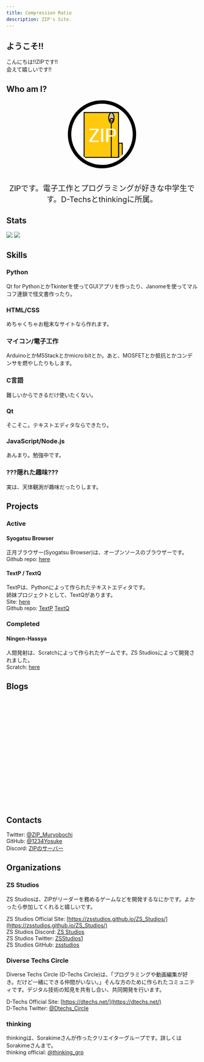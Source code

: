 ```yaml
---
title: Compression Ratio
description: ZIP's Site.
---
```

## ようこそ!!

こんにちは!!ZIPです!!  
会えて嬉しいです!!  

## Who am I?
<img src="images/ZIP.png" style="border-radius:50%; width:30%; height:30%; padding:5px; border: 9px solid black; display: block; margin: auto;"><br>
<p style="text-align:center; font-size:20px;">ZIPです。電子工作とプログラミングが好きな中学生です。D-Techsとthinkingに所属。</p>

## Stats
![](https://github-readme-stats.vercel.app/api?username=1234Yosuke&count_private=true&show_icons=true)
![](https://github-readme-stats.vercel.app/api/top-langs/?username=1234Yosuke&layout=compact)

## Skills
### Python
Qt for PythonとかTkinterを使ってGUIアプリを作ったり、Janomeを使ってマルコフ連鎖で怪文書作ったり。  

### HTML/CSS
めちゃくちゃお粗末なサイトなら作れます。  

### マイコン/電子工作
ArduinoとかM5Stackとかmicro:bitとか。あと、MOSFETとか抵抗とかコンデンサを燃やしたりもします。  

### C言語
難しいからできるだけ使いたくない。  

### Qt
そこそこ。テキストエディタならできたり。  

### JavaScript/Node.js
あんまり。勉強中です。

### ???隠れた趣味???
実は、天体観測が趣味だったりします。

## Projects
### Active
#### Syogatsu Browser
正月ブラウザー(Syogatsu Browser)は、オープンソースのブラウザーです。  
Github repo: [here](https://github.com/1234Yosuke/syogatsu_browser)  

#### TextP / TextQ
TextPは、Pythonによって作られたテキストエディタです。  
姉妹プロジェクトとして、TextQがあります。  
Site: [here](https://textediterp.wordpress.com/)  
Github repo: [TextP](https://github.com/1234Yosuke/TextP) [TextQ](https://github.com/1234Yosuke/TextQ)  

### Completed
#### Ningen-Hassya
人間発射は、Scratchによって作られたゲームです。ZS Studiosによって開発されました。  
Scratch: [here](https://scratch.mit.edu/projects/338201323/)  

## Blogs
<div class="iframely-embed"><div class="iframely-responsive" style="height: 140px; padding-bottom: 0;"><a href="https://return-eclipse.hateblo.jp/" data-iframely-url="//cdn.iframe.ly/nKLlSde?card=small"></a></div></div><script async src="//cdn.iframe.ly/embed.js" charset="utf-8"></script>

<div class="iframely-embed"><div class="iframely-responsive" style="height: 140px; padding-bottom: 0;"><a href="http://zipmonkey.wp.xdomain.jp" data-iframely-url="//cdn.iframe.ly/TMI4bGX?card=small"></a></div></div><script async src="//cdn.iframe.ly/embed.js" charset="utf-8"></script>

## Contacts
Twitter: [@ZIP_Muryobochi](https://twitter.com/ZIP_Muryobochi)  
GitHub: [@1234Yosuke](https://github.com/1234Yosuke)  
Discord: [ZIPのサーバー](https://discord.gg/fh4AJJdcZb)  

## Organizations
### ZS Studios
ZS Studiosは、ZIPがリーダーを務めるゲームなどを開発するなにかです。よかったら参加してくれると嬉しいです。  

ZS Studios Official Site: [https://zsstudios.github.io/ZS_Studios/](https://zsstudios.github.io/ZS_Studios/)  
ZS Studios Discord: [ZS Studios](https://discord.gg/4FhXSBceMx)  
ZS Studios Twitter: [ZSStudios1](https://twitter.com/ZSStudios1)  
ZS Studios GitHub: [zsstudios](https://github.com/zsstudios)  

### Diverse Techs Circle
Diverse Techs Circle (D-Techs Circle)は、「プログラミングや動画編集が好き。だけど一緒にできる仲間がいない。」そんな方のために作られたコミュニティです。デジタル技術の知見を共有し合い、共同開発を行います。  

D-Techs Official Site: [https://dtechs.net/](https://dtechs.net/)  
D-Techs Twitter: [@Dtechs_Circle](https://twiiter.com/Dtechs_Circle)  

### thinking
thinkingは、Sorakimeさんが作ったクリエイターグループです。詳しくはSorakimeさんまで。  
thinking official: [@thinking_grp](https://twitter.com/thinking_grp)  

